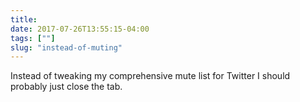 ```yaml
---
title: 
date: 2017-07-26T13:55:15-04:00
tags: [""]
slug: "instead-of-muting"
---
```


Instead of tweaking my comprehensive mute list for Twitter I should probably just close the tab.
